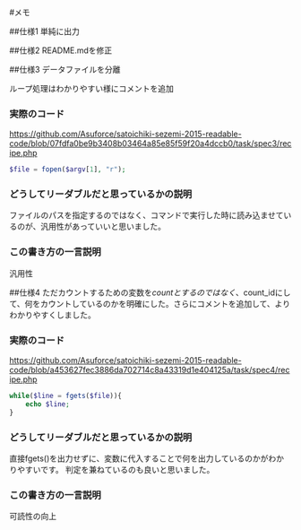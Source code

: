 #メモ

##仕様1
単純に出力

##仕様2
README.mdを修正


##仕様3
データファイルを分離

ループ処理はわかりやすい様にコメントを追加

### 実際のコード
https://github.com/Asuforce/satoichiki-sezemi-2015-readable-code/blob/07fdfa0be9b3408b03464a85e85f59f20a4dccb0/task/spec3/recipe.php

```php
$file = fopen($argv[1], "r");
```

### どうしてリーダブルだと思っているかの説明
ファイルのパスを指定するのではなく、コマンドで実行した時に読み込ませているのが、汎用性があっていいと思いました。

### この書き方の一言説明
汎用性


##仕様4
ただカウントするための変数を$countとするのではなく、$count_idにして、何をカウントしているのかを明確にした。さらにコメントを追加して、よりわかりやすくしました。

### 実際のコード
https://github.com/Asuforce/satoichiki-sezemi-2015-readable-code/blob/a453627fec3886da702714c8a43319d1e404125a/task/spec4/recipe.php

```php
while($line = fgets($file)){
    echo $line;
}
```

### どうしてリーダブルだと思っているかの説明
直接fgets()を出力せずに、変数に代入することで何を出力しているのかがわかりやすいです。
判定を兼ねているのも良いと思いました。

### この書き方の一言説明
可読性の向上
